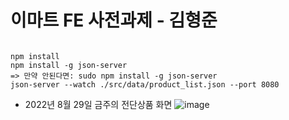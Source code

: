 # 이마트 FE 사전과제 - 김형준

```

npm install
npm install -g json-server
=> 만약 안된다면: sudo npm install -g json-server
json-server --watch ./src/data/product_list.json --port 8080

```

- 2022년 8월 29일 금주의 전단상품 화면
![image](https://user-images.githubusercontent.com/86656921/187228969-a65af6aa-1026-4a99-9951-68ff92ae81e0.png)

